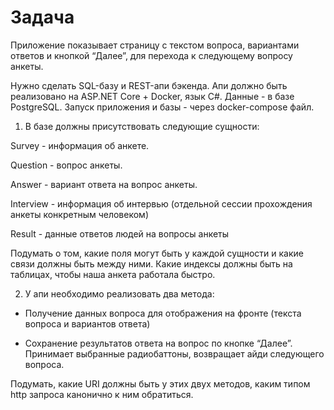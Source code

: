 # Задача
Приложение показывает страницу с текстом вопроса, вариантами ответов и кнопкой “Далее”, для
перехода к следующему вопросу анкеты.

Нужно сделать SQL-базу и REST-апи бэкенда. Апи должно быть реализовано на
ASP.NET Core + Docker, язык C#. Данные - в базе PostgreSQL. Запуск приложения и
базы - через docker-compose файл.
1. В базе должны присутствовать следующие сущности:

Survey - информация об анкете.

Question - вопрос анкеты.

Answer - вариант ответа на вопрос анкеты.

Interview - информация об интервью (отдельной сессии прохождения анкеты
конкретным человеком)

Result - данные ответов людей на вопросы анкеты

Подумать о том, какие поля могут быть у каждой сущности и какие связи должны быть
между ними. Какие индексы должны быть на таблицах, чтобы наша анкета работала
быстро.

2. У апи необходимо реализовать два метода:

- Получение данных вопроса для отображения на фронте (текста вопроса и
вариантов ответа)

- Сохранение результатов ответа на вопрос по кнопке “Далее”. Принимает
выбранные радиобаттоны, возвращает айди следующего вопроса.

Подумать, какие URI должны быть у этих двух методов, каким типом http запроса
канонично к ним обратиться.
